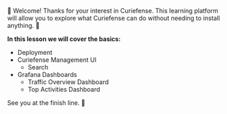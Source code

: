 👋 Welcome! Thanks for your interest in Curiefense. This learning platform will allow you to explore what Curiefense can do without needing to install anything. 🥳

**In this lesson we will cover the basics:**

* Deployment
* Curiefense Management UI
    * Search
* Grafana Dashboards
    * Traffic Overview Dashboard
    * Top Activities Dashboard

See you at the finish line. 🏁